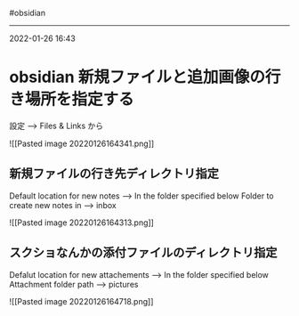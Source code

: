 #obsidian 

---
2022-01-26  16:43

# obsidian   新規ファイルと追加画像の行き場所を指定する

設定 --> Files & Links から

![[Pasted image 20220126164341.png]]

## 新規ファイルの行き先ディレクトリ指定

Default location for new notes --> In the folder specified below
Folder to create new notes in --> inbox

![[Pasted image 20220126164313.png]]


## スクショなんかの添付ファイルのディレクトリ指定

Defalut location for new attachements --> In the folder specified below
Attachment folder path --> pictures

![[Pasted image 20220126164718.png]]


